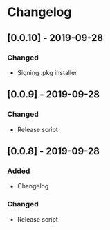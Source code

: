 # Changelog

## [0.0.10] - 2019-09-28

### Changed
- Signing .pkg installer

## [0.0.9] - 2019-09-28

### Changed
- Release script

## [0.0.8] - 2019-09-28

### Added
- Changelog

### Changed
- Release script